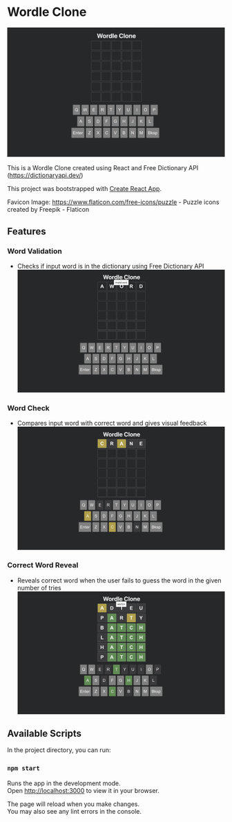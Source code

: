 # Wordle Clone

![Cover Image](/screenshots/cover_img.png?raw=true "Cover Image")

This is a Wordle Clone created using React and Free Dictionary API (https://dictionaryapi.dev/)

This project was bootstrapped with [Create React App](https://github.com/facebook/create-react-app).

Favicon Image: https://www.flaticon.com/free-icons/puzzle - Puzzle icons created by Freepik - Flaticon

## Features

### Word Validation

- Checks if input word is in the dictionary using Free Dictionary API
![Word Validation](/screenshots/word_validation.png "Word Validation")

### Word Check
- Compares input word with correct word and gives visual feedback
![Word Check](/screenshots/word_check.png "Word Check")

### Correct Word Reveal
- Reveals correct word when the user fails to guess the word in the given number of tries
![Word Reveal](/screenshots/word_reveal.png "Word Reveal")

## Available Scripts

In the project directory, you can run:

### `npm start`

Runs the app in the development mode.\
Open [http://localhost:3000](http://localhost:3000) to view it in your browser.

The page will reload when you make changes.\
You may also see any lint errors in the console.